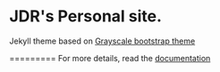 **JDR's Personal site.**
=========

Jekyll theme based on [Grayscale bootstrap theme ](http://ironsummitmedia.github.io/startbootstrap-grayscale/)

=========
For more details, read the [documentation](http://jekyllrb.com/)
